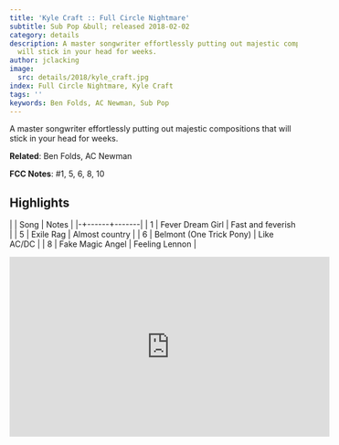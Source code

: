 ```yaml
---
title: 'Kyle Craft :: Full Circle Nightmare'
subtitle: Sub Pop &bull; released 2018-02-02
category: details
description: A master songwriter effortlessly putting out majestic compositions that
  will stick in your head for weeks.
author: jclacking
image:
  src: details/2018/kyle_craft.jpg
index: Full Circle Nightmare, Kyle Craft
tags: ''
keywords: Ben Folds, AC Newman, Sub Pop
---
```

A master songwriter effortlessly putting out majestic compositions that will stick in your head for weeks.<!--more-->

**Related**: Ben Folds, AC Newman

**FCC Notes**: #1, 5, 6, 8, 10

## Highlights

| | Song | Notes |
|-+------+-------|
| 1 | Fever Dream Girl | Fast and feverish |
| 5 | Exile Rag | Almost country |
| 6 | Belmont (One Trick Pony) | Like AC/DC |
| 8 | Fake Magic Angel | Feeling Lennon |

<div class="tlo-detail-video"><iframe width="560" height="315" src="https://www.youtube.com/embed/rjdivIOgnU0" frameborder="0" allow="autoplay; encrypted-media" allowfullscreen></iframe></div>

